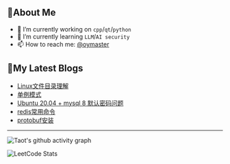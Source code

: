 ## 🎯About Me

- 🔭 I’m currently working on `cpp`/`qt`/`python`
- 🌱 I’m currently learning  `LLM`/`AI security`
- 📫 How to reach me: [@oymaster](https://github/oymaster)

## 📕My Latest Blogs
<!-- BLOG-POST-LIST:START -->
- [Linux文件目录理解](http://oymaster.github.io/posts/58113.html)
- [单例模式](http://oymaster.github.io/posts/46132.html)
- [Ubuntu 20.04 + mysql 8 默认密码问题](http://oymaster.github.io/posts/44849.html)
- [redis常用命令](http://oymaster.github.io/posts/34206.html)
- [protobuf安装](http://oymaster.github.io/posts/32845.html)
<!-- BLOG-POST-LIST:END -->


---
![Taot's github activity graph](https://github-readme-activity-graph.vercel.app/graph?username=oymaster&theme=xcode)

![LeetCode Stats](https://leetcard.jacoblin.cool/oymaster?theme=light&ext=activity&site=cn)



<!--
![LeetCode Stats](https://leetcard.jacoblin.cool/oymaster?theme=catppuccinMocha&font=Anaheim&site=cn)
**oymaster/oymaster** is a ✨ _special_ ✨ repository because its `README.md` (this file) appears on your GitHub profile.

Here are some ideas to get you started:
- 🔭 I’m currently working on ...
- 🌱 I’m currently learning ...
- 👯 I’m looking to collaborate on ...
- 🤔 I’m looking for help with ...
- 💬 Ask me about ...
- 📫 How to reach me: ...
- 😄 Pronouns: ...
- ⚡ Fun fact: ...
-->

